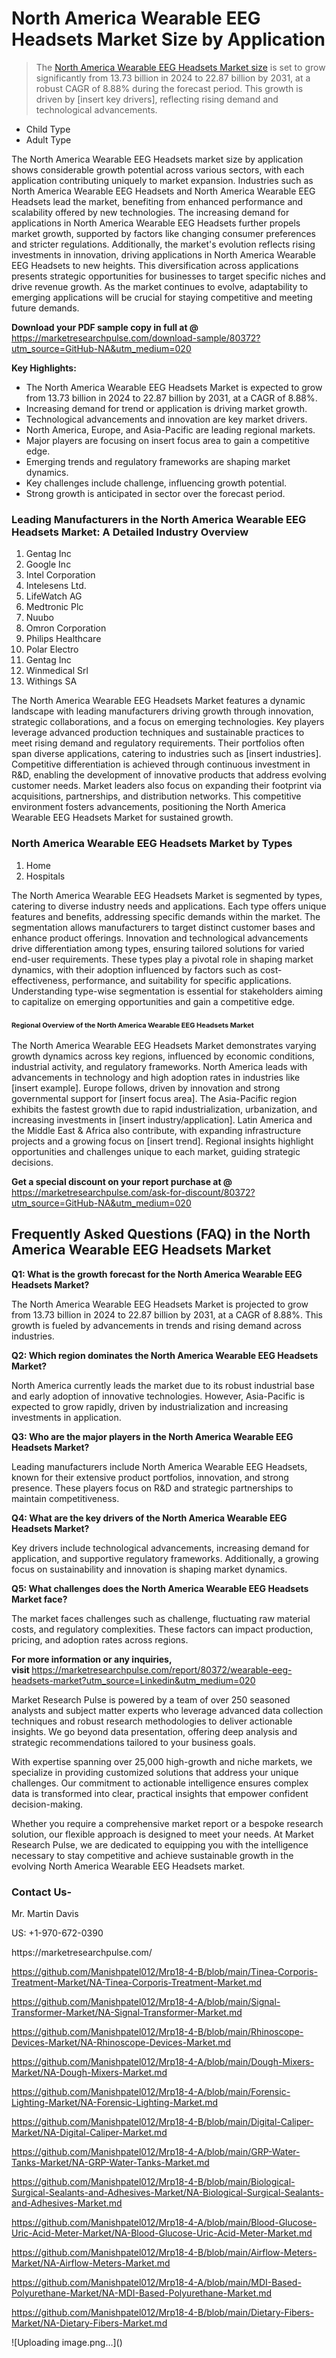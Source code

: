<h1>North America Wearable EEG Headsets Market&nbsp;Size by Application</h1><blockquote><p>The <a href="https://marketresearchpulse.com/download-sample/80372?utm_source=GitHub-NA&amp;utm_medium=020">North America Wearable EEG Headsets Market size</a> is set to grow significantly from 13.73 billion in 2024 to 22.87 billion by 2031, at a robust CAGR of 8.88% during the forecast period. This growth is driven by [insert key drivers], reflecting rising demand and technological advancements.</p></blockquote><ul><li>Child Type <li> Adult Type</li></ul><p>The North America Wearable EEG Headsets market size by application shows considerable growth potential across various sectors, with each application contributing uniquely to market expansion. Industries such as North America Wearable EEG Headsets and North America Wearable EEG Headsets lead the market, benefiting from enhanced performance and scalability offered by new technologies. The increasing demand for applications in North America Wearable EEG Headsets further propels market growth, supported by factors like changing consumer preferences and stricter regulations. Additionally, the market's evolution reflects rising investments in innovation, driving applications in North America Wearable EEG Headsets to new heights. This diversification across applications presents strategic opportunities for businesses to target specific niches and drive revenue growth. As the market continues to evolve, adaptability to emerging applications will be crucial for staying competitive and meeting future demands.</p><p><strong>Download your PDF sample copy in full at @ </strong><a href="https://marketresearchpulse.com/download-sample/80372?utm_source=GitHub-NA&amp;utm_medium=020">https://marketresearchpulse.com/download-sample/80372?utm_source=GitHub-NA&amp;utm_medium=020</a></p><p><strong>Key Highlights: </strong></p><ul><li>The North America Wearable EEG Headsets Market is expected to grow from 13.73 billion in 2024 to 22.87 billion by 2031, at a CAGR of 8.88%.</li><li>Increasing demand for trend or application is driving market growth.</li><li>Technological advancements and innovation are key market drivers.</li><li>North America, Europe, and Asia-Pacific are leading regional markets.</li><li>Major players are focusing on insert focus area to gain a competitive edge.</li><li>Emerging trends and regulatory frameworks are shaping market dynamics.</li><li>Key challenges include challenge, influencing growth potential.</li><li>Strong growth is anticipated in sector over the forecast period.</li></ul><h3>Leading Manufacturers in the North America Wearable EEG Headsets Market: A Detailed Industry Overview</h3><ol><li>Gentag Inc</li><li>Google Inc</li><li>Intel Corporation</li><li>Intelesens Ltd.</li><li>LifeWatch AG</li><li>Medtronic Plc</li><li>Nuubo</li><li>Omron Corporation</li><li>Philips Healthcare</li><li>Polar Electro</li><li>Gentag Inc</li><li>Winmedical Srl</li><li>Withings SA</li></ol><div class="flex max-w-full flex-col flex-grow"><div class="min-h-8 text-message flex w-full flex-col items-end gap-2 whitespace-normal break-words [.text-message+&amp;]:mt-5" dir="auto" data-message-author-role="assistant" data-message-id="fd8432e4-4910-450d-b182-61b7bfb0a01f" data-message-model-slug="gpt-4o"><div class="flex w-full flex-col gap-1 empty:hidden first:pt-[3px]"><div class="markdown prose w-full break-words dark:prose-invert light"><p>The North America Wearable EEG Headsets Market features a dynamic landscape with leading manufacturers driving growth through innovation, strategic collaborations, and a focus on emerging technologies. Key players leverage advanced production techniques and sustainable practices to meet rising demand and regulatory requirements. Their portfolios often span diverse applications, catering to industries such as [insert industries]. Competitive differentiation is achieved through continuous investment in R&amp;D, enabling the development of innovative products that address evolving customer needs. Market leaders also focus on expanding their footprint via acquisitions, partnerships, and distribution networks. This competitive environment fosters advancements, positioning the North America Wearable EEG Headsets Market for sustained growth.</p></div></div></div></div><h3>North America Wearable EEG Headsets Market by Types</h3><ol><li>Home <li> Hospitals</li></ol><div class="flex max-w-full flex-col flex-grow"><div class="min-h-8 text-message flex w-full flex-col items-end gap-2 whitespace-normal break-words [.text-message+&amp;]:mt-5" dir="auto" data-message-author-role="assistant" data-message-id="084470be-0bb7-4664-bddf-5156b4f41249" data-message-model-slug="gpt-4o-mini"><div class="flex w-full flex-col gap-1 empty:hidden first:pt-[3px]"><div class="markdown prose w-full break-words dark:prose-invert light"><p>The North America Wearable EEG Headsets Market is segmented by types, catering to diverse industry needs and applications. Each type offers unique features and benefits, addressing specific demands within the market. The segmentation allows manufacturers to target distinct customer bases and enhance product offerings. Innovation and technological advancements drive differentiation among types, ensuring tailored solutions for varied end-user requirements. These types play a pivotal role in shaping market dynamics, with their adoption influenced by factors such as cost-effectiveness, performance, and suitability for specific applications. Understanding type-wise segmentation is essential for stakeholders aiming to capitalize on emerging opportunities and gain a competitive edge.</p></div></div></div></div><h3><span style="font-size: 11px;">Regional Overview of the North America Wearable EEG Headsets Market</span></h3><div class="flex max-w-full flex-col flex-grow"><div class="min-h-8 text-message flex w-full flex-col items-end gap-2 whitespace-normal break-words [.text-message+&amp;]:mt-5" dir="auto" data-message-author-role="assistant" data-message-id="e9038762-ce64-4e30-91c9-9bd413514231" data-message-model-slug="gpt-4o-mini"><div class="flex w-full flex-col gap-1 empty:hidden first:pt-[3px]"><div class="markdown prose w-full break-words dark:prose-invert light"><p>The North America Wearable EEG Headsets Market demonstrates varying growth dynamics across key regions, influenced by economic conditions, industrial activity, and regulatory frameworks. North America leads with advancements in technology and high adoption rates in industries like [insert example]. Europe follows, driven by innovation and strong governmental support for [insert focus area]. The Asia-Pacific region exhibits the fastest growth due to rapid industrialization, urbanization, and increasing investments in [insert industry/application]. Latin America and the Middle East &amp; Africa also contribute, with expanding infrastructure projects and a growing focus on [insert trend]. Regional insights highlight opportunities and challenges unique to each market, guiding strategic decisions.</p></div></div></div></div><p><strong>Get a special discount on your report purchase at @ </strong><a href="https://marketresearchpulse.com/ask-for-discount/80372?utm_source=GitHub-NA&amp;utm_medium=020">https://marketresearchpulse.com/ask-for-discount/80372?utm_source=GitHub-NA&amp;utm_medium=020</a></p><h2>Frequently Asked Questions (FAQ) in the North America Wearable EEG Headsets Market</h2><p><strong>Q1: What is the growth forecast for the North America Wearable EEG Headsets Market?</strong></p><p>The North America Wearable EEG Headsets Market is projected to grow from 13.73 billion in 2024 to 22.87 billion by 2031, at a CAGR of 8.88%. This growth is fueled by advancements in trends and rising demand across industries.</p><p><strong>Q2: Which region dominates the North America Wearable EEG Headsets Market?</strong></p><p>North America currently leads the market due to its robust industrial base and early adoption of innovative technologies. However, Asia-Pacific is expected to grow rapidly, driven by industrialization and increasing investments in application.</p><p><strong>Q3: Who are the major players in the North America Wearable EEG Headsets Market?</strong></p><p>Leading manufacturers include North America Wearable EEG Headsets, known for their extensive product portfolios, innovation, and strong presence. These players focus on R&amp;D and strategic partnerships to maintain competitiveness.</p><p><strong>Q4: What are the key drivers of the North America Wearable EEG Headsets Market?</strong></p><p>Key drivers include technological advancements, increasing demand for application, and supportive regulatory frameworks. Additionally, a growing focus on sustainability and innovation is shaping market dynamics.</p><p><strong>Q5: What challenges does the North America Wearable EEG Headsets Market face?</strong></p><p>The market faces challenges such as challenge, fluctuating raw material costs, and regulatory complexities. These factors can impact production, pricing, and adoption rates across regions.</p><p><strong>For more information or any inquiries, visit&nbsp;</strong><a href="https://marketresearchpulse.com/report/80372/wearable-eeg-headsets-market?utm_source=Linkedin&utm_medium=020">https://marketresearchpulse.com/report/80372/wearable-eeg-headsets-market?utm_source=Linkedin&utm_medium=020</a></p><p>Market Research Pulse is powered by a team of over 250 seasoned analysts and subject matter experts who leverage advanced data collection techniques and robust research methodologies to deliver actionable insights. We go beyond data presentation, offering deep analysis and strategic recommendations tailored to your business goals.</p><p>With expertise spanning over 25,000 high-growth and niche markets, we specialize in providing customized solutions that address your unique challenges. Our commitment to actionable intelligence ensures complex data is transformed into clear, practical insights that empower confident decision-making.</p><p>Whether you require a comprehensive market report or a bespoke research solution, our flexible approach is designed to meet your needs. At Market Research Pulse, we are dedicated to equipping you with the intelligence necessary to stay competitive and achieve sustainable growth in the evolving North America Wearable EEG Headsets market.</p><h3><strong>Contact Us-</strong></h3><p>Mr. Martin Davis</p><p>US: +1-970-672-0390</p><p>https://marketresearchpulse.com/</p><p><a href="https://github.com/Manishpatel012/Mrp18-4-B/blob/main/Tinea-Corporis-Treatment-Market/NA-Tinea-Corporis-Treatment-Market.md">https://github.com/Manishpatel012/Mrp18-4-B/blob/main/Tinea-Corporis-Treatment-Market/NA-Tinea-Corporis-Treatment-Market.md</a></p><p><a href="https://github.com/Manishpatel012/Mrp18-4-A/blob/main/Signal-Transformer-Market/NA-Signal-Transformer-Market.md">https://github.com/Manishpatel012/Mrp18-4-A/blob/main/Signal-Transformer-Market/NA-Signal-Transformer-Market.md</a></p><p><a href="https://github.com/Manishpatel012/Mrp18-4-B/blob/main/Rhinoscope-Devices-Market/NA-Rhinoscope-Devices-Market.md">https://github.com/Manishpatel012/Mrp18-4-B/blob/main/Rhinoscope-Devices-Market/NA-Rhinoscope-Devices-Market.md</a></p><p><a href="https://github.com/Manishpatel012/Mrp18-4-A/blob/main/Dough-Mixers-Market/NA-Dough-Mixers-Market.md">https://github.com/Manishpatel012/Mrp18-4-A/blob/main/Dough-Mixers-Market/NA-Dough-Mixers-Market.md</a></p><p><a href="https://github.com/Manishpatel012/Mrp18-4-A/blob/main/Forensic-Lighting-Market/NA-Forensic-Lighting-Market.md">https://github.com/Manishpatel012/Mrp18-4-A/blob/main/Forensic-Lighting-Market/NA-Forensic-Lighting-Market.md</a></p><p><a href="https://github.com/Manishpatel012/Mrp18-4-B/blob/main/Digital-Caliper-Market/NA-Digital-Caliper-Market.md">https://github.com/Manishpatel012/Mrp18-4-B/blob/main/Digital-Caliper-Market/NA-Digital-Caliper-Market.md</a></p><p><a href="https://github.com/Manishpatel012/Mrp18-4-A/blob/main/GRP-Water-Tanks-Market/NA-GRP-Water-Tanks-Market.md">https://github.com/Manishpatel012/Mrp18-4-A/blob/main/GRP-Water-Tanks-Market/NA-GRP-Water-Tanks-Market.md</a></p><p><a href="https://github.com/Manishpatel012/Mrp18-4-B/blob/main/Biological-Surgical-Sealants-and-Adhesives-Market/NA-Biological-Surgical-Sealants-and-Adhesives-Market.md">https://github.com/Manishpatel012/Mrp18-4-B/blob/main/Biological-Surgical-Sealants-and-Adhesives-Market/NA-Biological-Surgical-Sealants-and-Adhesives-Market.md</a></p><p><a href="https://github.com/Manishpatel012/Mrp18-4-A/blob/main/Blood-Glucose-Uric-Acid-Meter-Market/NA-Blood-Glucose-Uric-Acid-Meter-Market.md">https://github.com/Manishpatel012/Mrp18-4-A/blob/main/Blood-Glucose-Uric-Acid-Meter-Market/NA-Blood-Glucose-Uric-Acid-Meter-Market.md</a></p><p><a href="https://github.com/Manishpatel012/Mrp18-4-B/blob/main/Airflow-Meters-Market/NA-Airflow-Meters-Market.md">https://github.com/Manishpatel012/Mrp18-4-B/blob/main/Airflow-Meters-Market/NA-Airflow-Meters-Market.md</a></p><p><a href="https://github.com/Manishpatel012/Mrp18-4-A/blob/main/MDI-Based-Polyurethane-Market/NA-MDI-Based-Polyurethane-Market.md">https://github.com/Manishpatel012/Mrp18-4-A/blob/main/MDI-Based-Polyurethane-Market/NA-MDI-Based-Polyurethane-Market.md</a></p><p><a href="https://github.com/Manishpatel012/Mrp18-4-B/blob/main/Dietary-Fibers-Market/NA-Dietary-Fibers-Market.md">https://github.com/Manishpatel012/Mrp18-4-B/blob/main/Dietary-Fibers-Market/NA-Dietary-Fibers-Market.md</a></p>
![Uploading image.png…]()
